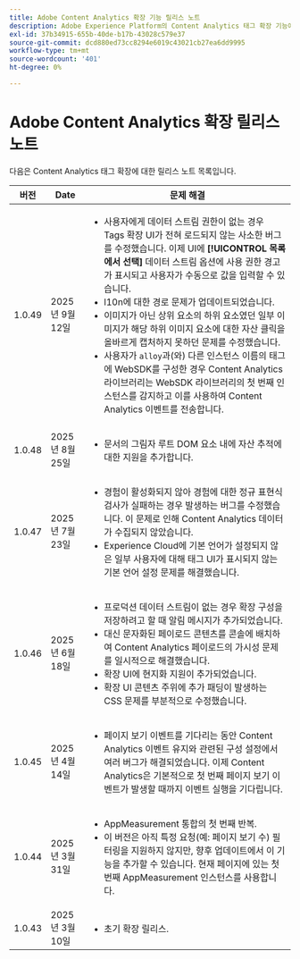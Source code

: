 ```yaml
---
title: Adobe Content Analytics 확장 기능 릴리스 노트
description: Adobe Experience Platform의 Content Analytics 태그 확장 기능에 대한 최신 릴리스 정보입니다.
exl-id: 37b34915-655b-40de-b17b-43028c579e37
source-git-commit: dcd880ed73cc8294e6019c43021cb27ea6dd9995
workflow-type: tm+mt
source-wordcount: '401'
ht-degree: 0%

---
```


# Adobe Content Analytics 확장 릴리스 노트

다음은 Content Analytics 태그 확장에 대한 릴리스 노트 목록입니다.

| 버전 | Date | 문제 해결 |
|---|---|---|
| 1.0.49 | 2025년 9월 12일 | <ul><li>사용자에게 데이터 스트림 권한이 없는 경우 Tags 확장 UI가 전혀 로드되지 않는 사소한 버그를 수정했습니다. 이제 UI에 **[!UICONTROL 목록에서 선택]** 데이터 스트림 옵션에 사용 권한 경고가 표시되고 사용자가 수동으로 값을 입력할 수 있습니다.</li><li>l10n에 대한 경로 문제가 업데이트되었습니다.</li><li>이미지가 아닌 상위 요소의 하위 요소였던 일부 이미지가 해당 하위 이미지 요소에 대한 자산 클릭을 올바르게 캡처하지 못하던 문제를 수정했습니다.</li><li>사용자가 `alloy`과(와) 다른 인스턴스 이름의 태그에 WebSDK를 구성한 경우 Content Analytics 라이브러리는 WebSDK 라이브러리의 첫 번째 인스턴스를 감지하고 이를 사용하여 Content Analytics 이벤트를 전송합니다.</li></ul> |
| 1.0.48 | 2025년 8월 25일 | <ul><li>문서의 그림자 루트 DOM 요소 내에 자산 추적에 대한 지원을 추가합니다.</li></ul> |
| 1.0.47 | 2025년 7월 23일 | <ul><li>경험이 활성화되지 않아 경험에 대한 정규 표현식 검사가 실패하는 경우 발생하는 버그를 수정했습니다. 이 문제로 인해 Content Analytics 데이터가 수집되지 않았습니다.</li><li>Experience Cloud에 기본 언어가 설정되지 않은 일부 사용자에 대해 태그 UI가 표시되지 않는 기본 언어 설정 문제를 해결했습니다.</li></ul> |
| 1.0.46 | 2025년 6월 18일 | <ul><li>프로덕션 데이터 스트림이 없는 경우 확장 구성을 저장하려고 할 때 알림 메시지가 추가되었습니다.</li><li>대신 문자화된 페이로드 콘텐츠를 콘솔에 배치하여 Content Analytics 페이로드의 가시성 문제를 일시적으로 해결했습니다.</li><li>확장 UI에 현지화 지원이 추가되었습니다.</li><li>확장 UI 콘텐츠 주위에 추가 패딩이 발생하는 CSS 문제를 부분적으로 수정했습니다.</li></ul> |
| 1.0.45 | 2025년 4월 14일 | <ul><li>페이지 보기 이벤트를 기다리는 동안 Content Analytics 이벤트 유지와 관련된 구성 설정에서 여러 버그가 해결되었습니다. 이제 Content Analytics은 기본적으로 첫 번째 페이지 보기 이벤트가 발생할 때까지 이벤트 실행을 기다립니다.</li></ul> |
| 1.0.44 | 2025년 3월 31일 | <ul><li>AppMeasurement 통합의 첫 번째 반복.</li><li>이 버전은 아직 특정 요청(예: 페이지 보기 수) 필터링을 지원하지 않지만, 향후 업데이트에서 이 기능을 추가할 수 있습니다. 현재 페이지에 있는 첫 번째 AppMeasurement 인스턴스를 사용합니다.</li></ul> |
| 1.0.43 | 2025년 3월 10일 | <ul><li>초기 확장 릴리스.</li></ul> |
